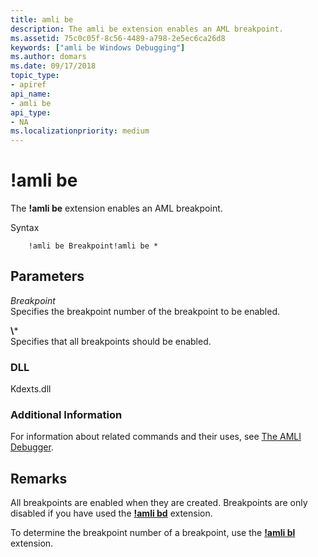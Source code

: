 ```yaml
---
title: amli be
description: The amli be extension enables an AML breakpoint.
ms.assetid: 75c0c05f-8c56-4489-a798-2e5ec6ca26d8
keywords: ["amli be Windows Debugging"]
ms.author: domars
ms.date: 09/17/2018
topic_type:
- apiref
api_name:
- amli be
api_type:
- NA
ms.localizationpriority: medium
---
```


# !amli be


The **!amli be** extension enables an AML breakpoint.

Syntax

```dbgcmd
    !amli be Breakpoint!amli be *
```

## <span id="ddk__amli_be_dbg"></span><span id="DDK__AMLI_BE_DBG"></span>Parameters


<span id="_______Breakpoint______"></span><span id="_______breakpoint______"></span><span id="_______BREAKPOINT______"></span> *Breakpoint*   
Specifies the breakpoint number of the breakpoint to be enabled.

<span id="______________"></span> **\\***   
Specifies that all breakpoints should be enabled.

### <span id="DLL"></span><span id="dll"></span>DLL

Kdexts.dll

### <span id="Additional_Information"></span><span id="additional_information"></span><span id="ADDITIONAL_INFORMATION"></span>Additional Information

For information about related commands and their uses, see [The AMLI Debugger](the-amli-debugger.md).

Remarks
-------

All breakpoints are enabled when they are created. Breakpoints are only disabled if you have used the [**!amli bd**](-amli-bd.md) extension.

To determine the breakpoint number of a breakpoint, use the [**!amli bl**](-amli-bl.md) extension.

 

 





